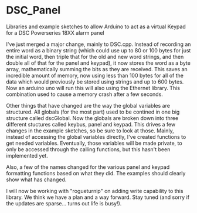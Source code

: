 # DSC_Panel
Libraries and example sketches to allow Arduino to act as a virtual Keypad for a DSC Powerseries 18XX alarm panel

I've just merged a major change, mainly to DSC.cpp.  Instead of recording an entire word as a binary string (which could use up to 80 or 100 bytes for just the initial word, then triple that for the old and new word strings, and then double all of that for the panel and keypad), it now stores the word as a byte array, mathematically summing the bits as they are received.  This saves an incredible amount of memory, now using less than 100 bytes for all of the data which would previously be stored using strings and up to 600 bytes.  Now an arduino uno will run this will also using the Ethernet library.  This combination used to cause a memory crash after a few seconds.

Other things that have changed are the way the global variables are structured.  All globals (for the most part) used to be contined in one big structure called dscGlobal.  Now the globals are broken down into three different stuctures called keybus, panel and keypad.  This drives a few changes in the example sketches, so be sure to look at those.  Mainly, instead of accessing the global variables directly, I've created functions to get needed variables.  Eventually, those variables will be made private, to only be accessed through the calling functions, but this hasn't been implemented yet.  

Also, a few of the names changed for the various panel and keypad formatting functions based on what they did.  The examples should clearly show what has changed.

I will now be working with "rogueturnip" on adding write capability to this library.  We think we have a plan and a way forward.  Stay tuned (and sorry if the updates are sparse... turns out life is busy!).
